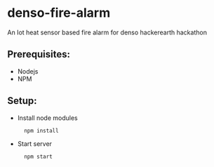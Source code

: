 # denso-fire-alarm
An Iot heat sensor based fire alarm for denso hackerearth hackathon

## Prerequisites:
- Nodejs
- NPM

## Setup:

- Install node modules  
  ```bash 
    npm install
  ```

- Start server
  ```bash
    npm start
  ```
